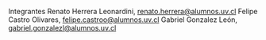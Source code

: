 Integrantes
Renato Herrera Leonardini, renato.herrera@alumnos.uv.cl
Felipe Castro Olivares, felipe.castroo@alumnos.uv.cl
Gabriel Gonzalez León, gabriel.gonzalezl@alumnos.uv.cl
